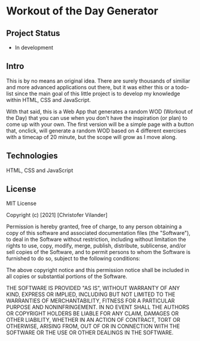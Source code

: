 # Workout of the Day Generator

## Project Status

- In development

## Intro

This is by no means an original idea. There are surely thousands of similiar and more advanced applications out there, but it was either this or a todo-list since the main goal of this little project is to develop my knowledge within HTML, CSS and JavaScript.

With that said, this is a Web App that generates a random WOD (Workout of the Day) that you can use when you don't have the inspiration (or plan) to come up with your own. The first version will be a simple page with a button that, onclick, will generate a random WOD based on 4 different exercises with a timecap of 20 minute, but the scope will grow as I move along.

## Technologies

HTML, CSS and JavaScript

## License

MIT License

Copyright (c) [2021] [Christofer Vilander]

Permission is hereby granted, free of charge, to any person obtaining a copy
of this software and associated documentation files (the "Software"), to deal
in the Software without restriction, including without limitation the rights
to use, copy, modify, merge, publish, distribute, sublicense, and/or sell
copies of the Software, and to permit persons to whom the Software is
furnished to do so, subject to the following conditions:

The above copyright notice and this permission notice shall be included in all
copies or substantial portions of the Software.

THE SOFTWARE IS PROVIDED "AS IS", WITHOUT WARRANTY OF ANY KIND, EXPRESS OR
IMPLIED, INCLUDING BUT NOT LIMITED TO THE WARRANTIES OF MERCHANTABILITY,
FITNESS FOR A PARTICULAR PURPOSE AND NONINFRINGEMENT. IN NO EVENT SHALL THE
AUTHORS OR COPYRIGHT HOLDERS BE LIABLE FOR ANY CLAIM, DAMAGES OR OTHER
LIABILITY, WHETHER IN AN ACTION OF CONTRACT, TORT OR OTHERWISE, ARISING FROM,
OUT OF OR IN CONNECTION WITH THE SOFTWARE OR THE USE OR OTHER DEALINGS IN THE
SOFTWARE.
